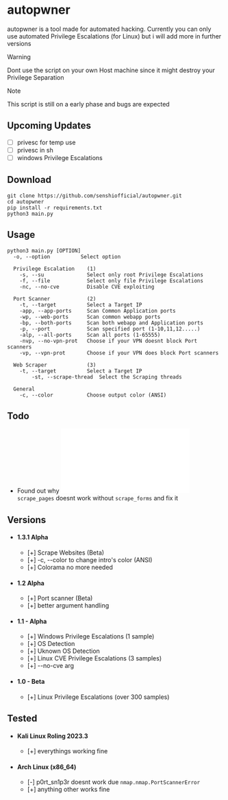 # autopwner

autopwner is a tool made for automated hacking. Currently you can only use automated Privilege Escalations (for Linux) but i will add more in further versions
> [!WARNING]
> Dont use the script on your own Host machine since it might destroy your Privilege Separation

> [!NOTE]
> This script is still on a early phase and bugs are expected 

## Upcoming Updates
- [ ] privesc for temp use
- [ ] privesc in sh
- [ ] windows Privilege Escalations

## Download
```
git clone https://github.com/senshiofficial/autopwner.git
cd autopwner
pip install -r requirements.txt
python3 main.py
```

## Usage
```
python3 main.py [OPTION]
  -o, --option          Select option  
  
  Privilege Escalation    (1)
	-s, --su              Select only root Privilege Escalations
	-f, --file            Select only file Privilege Escalations
	-nc, --no-cve         Disable CVE exploiting

  Port Scanner            (2)
	-t, --target          Select a Target IP
	-app, --app-ports     Scan Common Application ports
	-wp, --web-ports      Scan common webapp ports
	-bp, --both-ports     Scan both webapp and Application ports
	-p, --port            Scan specified port (1-10,11,12.....)
	-alp, --all-ports     Scan all ports (1-65555)
	-nvp, --no-vpn-prot   Choose if your VPN doesnt block Port scanners
	-vp, --vpn-prot       Choose if your VPN does block Port scanners

  Web Scraper             (3)
	-t, --target          Select a Target IP
        -st, --scrape-thread  Select the Scraping threads

  General
	-c, --color           Choose output color (ANSI)
```


## Todo
-  Found out why ![p4g3_sn1p3r](p4g3_sn1p3r.py)`scrape_pages` doesnt work without `scrape_forms` and fix it

## Versions
- #### 1.3.1 Alpha
	- [+] Scrape Websites (Beta)
	- [+] -c, --color to change intro's color (ANSI)
	- [+] Colorama no more needed 
- #### 1.2 Alpha
	- [+] Port scanner (Beta)
	- [+] better argument handling
- #### 1.1 - Alpha
	- [+] Windows Privilege Escalations (1 sample)
	- [+] OS Detection
	- [+] Uknown OS Detection 
	- [+] Linux CVE Privilege Escalations (3 samples)
	- [+] --no-cve arg 
- #### 1.0 - Beta
	- [+] Linux Privilege Escalations (over 300 samples)

## Tested
- #### Kali Linux Roling 2023.3
	- [+] everythings working fine
- #### Arch Linux (x86_64)
	- [-] p0rt_sn1p3r doesnt work due `nmap.nmap.PortScannerError`
	- [+] anything other works fine
